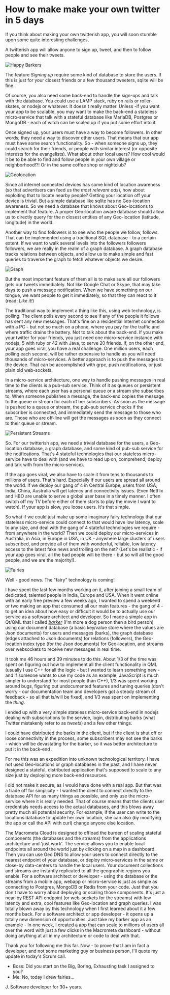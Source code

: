 # How to make make your own twitter in 5 days

If you think about making your own twitterish app, you will soon stumble upon some quite interesting challenges. 

A twitterish app will allow anyone to sign up, tweet, and then to follow people and see their tweets. 

![Happy Barkers](images/barkers.jpg)

The feature _Signing up_ require some kind of database to store the users. If this is just for your closest friends or a few thousand tweeters, sqlite will be fine. 

Of course, you also need some back-end to handle the sign-ups and talk with the database. You could use a LAMP stack, ruby on rails or roller-skates, or nodejs or whatever. It doesn't really matter. Unless -if you want your app to be scalable, you may want to make the back-end a stateless micro-service that talk with a stateful database like MariaDB, Postgres or MongoDB - each of witch can be scaled up if you put some effort into it.

Once signed up, your users must have a way to become followers. In other words; they need a way to discover other users. That means that our app must have some search functionality. So - when someone signs up, they could search for their friends, or people with similar interest (or opposite interests for the evangelists). What about other local users? How cool would it be to be able to find and follow people in your own village or neighborhood!?! Or in the same coffee shop or nightclub?

![Geolocation](images/geolocation.jpg)

Since all internet connected devices has some kind of location awareness (so that advertisers can feed us the _most relevant ads_), how about exploiting that to locate nearby people? Getting your location off your device is trivial. But a simple database like sqlite has no Geo-location awareness. So we need a database that knows about Geo-locations to implement that feature. A proper Geo-location aware database should allow us to directly query for the _n_ closest entities of any Geo-location (latitude, longitude) in the world.

Another way to find followers is to see who the people we follow, follows. That can be implemented using a traditional SQL database - to a certain extent. If we want to walk several levels into the followers followers followers, we are really in the realm of a graph database. A graph database tracks relations between objects, and allow us to make simple and fast queries to traverse the graph to fetch whatever objects we desire. 

![Graph](images/graph.jpg)

But the most important feature of them all is to make sure all our followers gets our tweets immediately. Not like Google Chat or Skype, that may take days to push a message notification. When we have something on our tongue, we want people to get it immediately, so that they can react to it (read: _Like it!_)

The traditional way to implement a thing like this, using web technology, is polling. The client polls every second to see if any of the people it follows has sent any new messages. That's fine on a residential Internet connection with a PC - but not so much on a phone, where you pay for the traffic and where traffic drains the battery. Not to talk about the back-end. If you make your twitter for your friends, you just need one micro-service instance with nodejs, 5 with ruby or 42 with Java, to serve 20 friends. If, on the other end, your app goes viral, you have a real challenge. One million users, each polling each second, will be rather expensive to handle as you will need thousands of micro-services. A better approach is to push the messages to the device. That can be accomplished with grpc, push notifications, or just plain old web-sockets.

In a micro-service architecture, one way to handle pushing messages in real time to the clients is a pub-sub service. Think of it as queues or persistent streams, where each user has a personal queue or a stream she subscribes to. When someone publishes a message, the back-end copies the message to the queue or stream for each of her subscribers. As soon as the message is pushed to a queue or stream, the pub-sub service checks if the subscriber is connected, and immediately send the message to those who are. Those who are off-line will get the messages as soon as they connect to their queue or stream. 

![Persistent Streams](images/streams.jpg)

So. For our twitterish app, we need a trivial database for the users, a Geo-location database, a graph database, and some kind of pub-sub service for the notifications. That's 4 stateful technologies that our stateless micro-service have to deal with (and we have to read up on, comprehend, deploy and talk with from the micro-service).

If the app goes viral, we also have to scale it from tens to thousands to millions of users. That's hard. Especially if our users are spread all around the world. If we deploy our gang of 4 in Central Europe, users from USA, India, China, Australia will get latency and connectivity issues. (Even Netflix and HBO are unable to serve a global user base in a timely manner. I often switch off my TV before either of them starts to play the movie I want to watch). If your app is slow, you loose users. It's that simple. 

So what if we could just make up some imaginary fairy technology that our stateless micro-service could connect to that would have low latency, scale to any size, and deal with the gang of 4 stateful technologies we require - from anywhere in the world? Then we could deploy our micro-services in Australia, in Asia, in Europe in USA, in UK - anywhere large clusters of users subscribed, and provide all of them with wonderful, reliable, low latency access to the latest fake news and trolling on the net? (Let's be realistic - if your app goes viral, all the bad people will be there - but so will all the good people, and we are the majority!). 

![Fairies](images/fairies.jpg)

Well - good news. The "fairy" technology is coming! 

I have spent the last few months working on it, after joining a small team of dedicated, talented people in India, Europe and USA. When it went online with an early free preview a few weeks ago, I wanted to spend a weekend or two making an app that consumed all our main features - the gang of 4 - to get an idea about how easy or difficult it would be to actually use our service as a software architect and developer. So I made a simple app in Qt/QML that I called [_barker_](https://github.com/Macrometacorp/barker-demo) (I'm more a dog person then a bird person) using our document database (a basic key/value store where the values are Json documents) for users and messages (barks), the graph database (edges attached to Json documents) for relations (followers), the Geo-location index type (for the Json documents) for Geo-location, and streams over websockets to receive new messages in real time.

It took me 46 hours and 39 minutes to do this. About 1/3 of the time was spent on figuring out how to implement all the client functionality in QML (usually I use C++ for all the logic - but I wanted to learn something new - and if someone wants to use my code as an example, JavaScript is much simpler to understand for most people than C++), 1/3 was spent working around bugs, figuring out undocumented features and tuning queries (don't worry - our documentation team and developers got a steady stream of feedback - so all that is/will be fixed), and 1/3 was spent on implementing the _thing_.

I ended up with a very simple stateless micro-service back-end in nodejs dealing with subscriptions to the service, login, distributing barks (what Twitter mistakenly refer to as _tweets_) and a few other things. 

I could have distributed the barks in the client, but if the client is shut off or loose connectivity in the process, some subscribers may not see the barks - which will be devastating for the barker, so it was better architecture to put it in the back-end .

For me this was an expedition into unknown technological territory. I have not used Geo-locations or graph databases in the past, and I have never designed a stateful, distributed application that's supposed to scale to any size just by deploying more back-end resources. 

I did not make it secure, as I would have done with a real app. But that was a trade off for simplicity - I wanted the client to connect directly to the database API for as many things as possible, and only use the micro-service where it is really needed. That of course means that the clients user credentials needs access to the actual databases, and this blows away pretty much all potential security. For example, if the user can write to the locations database to update her own location, she can also (by modifying the app or call the API with curl) change anyone else location.

The Macrometa Cloud is designed to offload the burden of scaling stateful components (the databases and the streams) from the applications architecture and 'just work'. The service allows you to enable local endpoints all around the world just by clicking on a map in a dashboard. Then you can use Geo DNS to allow your users to connect directly to the nearest endpoint of your database, or deploy micro-services in the same or close-by data-centers to handle the local users. Your document collections and streams are instantly replicated to all the geographic regions you enable. For a software architect or developer - using the database or the streams from a mobile app, webapp or micro-service is just as simple as connecting to Postgres, MongoDB or Redis from your code. Just that you don't have to worry about deploying or scaling those components. It's just a near-by REST API endpoint (or web-sockets for the streams) with low latency and extra, cool features like Geo-location and graph queries. I was totally blown away by this technology when I first learned about it a few months back. For a software architect or app developer - it opens up a totally new dimension of opportunities. Just take my barker app as an example - In one week, I created a app that can scale to millions of users all over the word with just a few clicks in the Macrometa dashboard - without doing anything at all in my architecture or code to deal with that. 

Thank you for following me this far. Now - to prove that I am in fact a developer, and not some marketing guy or business person, I'll quote my update in today's Scrum call. 

- Boss: Did you start on the Big, Boring, Exhausting task I assigned to you?
- Me: No, today I drew fairies...

J. 
Software developer for 30+ years.



